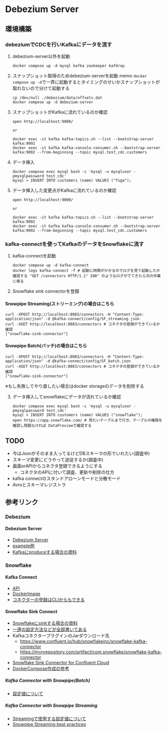 # Debezium Server
## 環境構築
### debeziumでCDCを行いKafkaにデータを流す
1. debezium-server以外を起動
    ```shell
    docker compose up -d mysql kafka zookeeper kafdrop
    ```
2. スナップショット取得のためdebezium-serverを起動
    memo `docker compose up -d`で一斉に起動するとタイミングのせいかスナップショットが取れないので分けて起動する
    ```shell
    cp /dev/null ./debezium/data/offsets.dat
    docker compose up -d debezium-server
    ```
3. スナップショットがKafkaに流れているのか確認
    ```shell
    open http://localhost:9000/

    or

    docker exec -it kafka kafka-topics.sh --list --bootstrap-server kafka:9092
    docker exec -it kafka kafka-console-consumer.sh --bootstrap-server kafka:9092 --from-beginning --topic mysql.test_cdc.customers
    ```
4. データ挿入
    ```shell
    docker compose exec mysql bash -c 'mysql -u mysqluser -pmysqlpassword test_cdc'
    mysql > INSERT INTO customers (name) VALUES ("fuga");
    ```
5. データ挿入した変更点がKafkaに流れているのか確認
    ```shell
    open http://localhost:9000/

    or

    docker exec -it kafka kafka-topics.sh --list --bootstrap-server kafka:9092
    docker exec -it kafka kafka-console-consumer.sh --bootstrap-server kafka:9092 --from-beginning --topic mysql.test_cdc.customers
    ```
###  kafka-connectを使ってKafkaのデータをSnowflakeに流す
1. kafka-connectを起動
    ```shell
    docker compose up -d kafka-connect
    docker logs kafka-connect -f # 起動に時間がかかるのでログを見て起動したか確認する "GET /connectors HTTP/1.1" 200" のようなログがでてきたら次の作業に移る
    ```
2. Snowflake sink connectorを登録
#### Snowpipe Streaming(ストリーミング)の場合はこちら
```shell
curl -XPOST http://localhost:8083/connectors -H "Content-Type: application/json" -d @kafka-connect/config/SF_streaming.json
curl -XGET http://localhost:8083/connectors # コネクタの登録ができているか確認
["snowflake-sink-connector"]
```
#### Snowpipe Batch(バッチ)の場合はこちら
```shell
curl -XPOST http://localhost:8083/connectors -H "Content-Type: application/json" -d @kafka-connect/config/SF_batch.json
curl -XGET http://localhost:8083/connectors # コネクタの登録ができているか確認
["snowflake-sink-connector"]
```

※もし失敗してやり直したい場合はdocker storageのデータを削除する

3. データ挿入してsnowflakeにデータが流れているか確認
    ```shell
    docker compose exec mysql bash -c 'mysql -u mysqluser -pmysqlpassword test_cdc'
    mysql > INSERT INTO customers (name) VALUES ("snowflake");
    open https://app.snowflake.com/ # 見たいテーブルまで行き、テーブルの権限を確認し問題なければ DataPreviewで確認する
    ```

## TODO
- 今はJsonがそのまま入ってるけどDBスキーマの形でいれたい(調査中)
- スキーマ変更にどうやって追従するか(調査中)
- 画面orAPIからコネクタ登録できるようにする
  - コネクタのAPIに付いて調査、更新や削除の仕方
- kafka connectのスタンドアローンモードと分散モード
- Avroとスキーマレジストラ

## 参考リンク
### Debezium
#### Debezium Server
- [Debezium Server](https://debezium.io/documentation/reference/stable/operations/debezium-server.html)
- [example例](https://github.com/debezium/debezium-examples/tree/main/debezium-server)
- [Kafkaにproduceする場合の資料](https://debezium.io/documentation/reference/stable/operations/debezium-server.html#_apache_kafka)

### Snowflake
#### Kafka Connect
- [API](https://docs.confluent.io/platform/current/connect/references/restapi.html)
- [DockerImage](https://hub.docker.com/r/confluentinc/cp-kafka-connect)
- [コネクターの登録はCLIからもできる](https://docs.confluent.io/confluent-cli/current/command-reference/connect/cluster/confluent_connect_cluster_create.html)
#### Snowflake Sink Connect
- [Snowflakeにsinkする場合の資料](https://docs.snowflake.com/en/user-guide/kafka-connector)
- [一連の設定方法などが全部書いてある](https://docs.snowflake.com/en/user-guide/kafka-connector-install)
- KafkaコネクタープラグインのJarダウンロード先
  - https://www.confluent.io/hub/snowflakeinc/snowflake-kafka-connector
  - https://mvnrepository.com/artifact/com.snowflake/snowflake-kafka-connector
- [Snowflake Sink Connector for Confluent Cloud](https://docs.confluent.io/cloud/current/connectors/cc-snowflake-sink/cc-snowflake-sink.html)
- [DockerCompose作成の参考](https://github.com/snowflakedb/snowflake-kafka-connector/tree/master)


##### Kafka Connector with Snowpipe(Batch)
  - [設定値について](https://docs.snowflake.com/en/user-guide/kafka-connector-install#configuring-the-kafka-connector)
##### Kafka Connector with Snowpipe Streaming
  - [Streamingで使用する設定値について](https://docs.snowflake.com/en/user-guide/data-load-snowpipe-streaming-kafka)
  - [Snowpipe Streaming best practices
](https://docs.snowflake.com/en/user-guide/data-load-snowpipe-streaming-recommendation)


